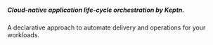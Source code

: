 ##### Cloud-native application life-cycle orchestration by Keptn.
A declarative approach to automate delivery and operations for your workloads.